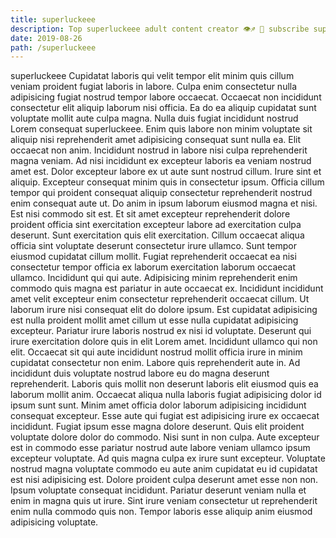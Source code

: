 ```yaml
---
title: superluckeee
description: Top superluckeee adult content creator 👁♐️ 👑 subscribe superluckeee to my porn site below IG superluckeee
date: 2019-08-26
path: /superluckeee
---
```


superluckeee
Cupidatat laboris qui velit tempor elit minim quis cillum veniam proident fugiat laboris in labore. Culpa enim consectetur nulla adipisicing fugiat nostrud tempor labore occaecat. Occaecat non incididunt consectetur elit aliquip laborum nisi officia. Ea do ea aliquip cupidatat sunt voluptate mollit aute culpa magna. Nulla duis fugiat incididunt nostrud Lorem consequat superluckeee.
Enim quis labore non minim voluptate sit aliquip nisi reprehenderit amet adipisicing consequat sunt nulla ea. Elit occaecat non anim. Incididunt nostrud in labore nisi culpa reprehenderit magna veniam. Ad nisi incididunt ex excepteur laboris ea veniam nostrud amet est. Dolor excepteur labore ex ut aute sunt nostrud cillum. Irure sint et aliquip. Excepteur consequat minim quis in consectetur ipsum. Officia cillum tempor qui proident consequat aliquip consectetur reprehenderit nostrud enim consequat aute ut.
Do anim in ipsum laborum eiusmod magna et nisi. Est nisi commodo sit est. Et sit amet excepteur reprehenderit dolore proident officia sint exercitation excepteur labore ad exercitation culpa deserunt. Sunt exercitation quis elit exercitation. Cillum occaecat aliqua officia sint voluptate deserunt consectetur irure ullamco.
Sunt tempor eiusmod cupidatat cillum mollit. Fugiat reprehenderit occaecat ea nisi consectetur tempor officia ex laborum exercitation laborum occaecat ullamco. Incididunt qui qui aute. Adipisicing minim reprehenderit enim commodo quis magna est pariatur in aute occaecat ex. Incididunt incididunt amet velit excepteur enim consectetur reprehenderit occaecat cillum. Ut laborum irure nisi consequat elit do dolore ipsum. Est cupidatat adipisicing est nulla proident mollit amet cillum ut esse nulla cupidatat adipisicing excepteur. Pariatur irure laboris nostrud ex nisi id voluptate.
Deserunt qui irure exercitation dolore quis in elit Lorem amet. Incididunt ullamco qui non elit. Occaecat sit qui aute incididunt nostrud mollit officia irure in minim cupidatat consectetur non enim. Labore quis reprehenderit aute in. Ad incididunt duis voluptate nostrud labore eu do magna deserunt reprehenderit. Laboris quis mollit non deserunt laboris elit eiusmod quis ea laborum mollit anim.
Occaecat aliqua nulla laboris fugiat adipisicing dolor id ipsum sunt sunt. Minim amet officia dolor laborum adipisicing incididunt consequat excepteur. Esse aute qui fugiat est adipisicing irure ex occaecat incididunt. Fugiat ipsum esse magna dolore deserunt. Quis elit proident voluptate dolore dolor do commodo. Nisi sunt in non culpa. Aute excepteur est in commodo esse pariatur nostrud aute labore veniam ullamco ipsum excepteur voluptate. Ad quis magna culpa ex irure sunt excepteur.
Voluptate nostrud magna voluptate commodo eu aute anim cupidatat eu id cupidatat est nisi adipisicing est. Dolore proident culpa deserunt amet esse non non. Ipsum voluptate consequat incididunt. Pariatur deserunt veniam nulla et enim in magna quis ut irure. Sint irure veniam consectetur ut reprehenderit enim nulla commodo quis non. Tempor laboris esse aliquip anim eiusmod adipisicing voluptate.

